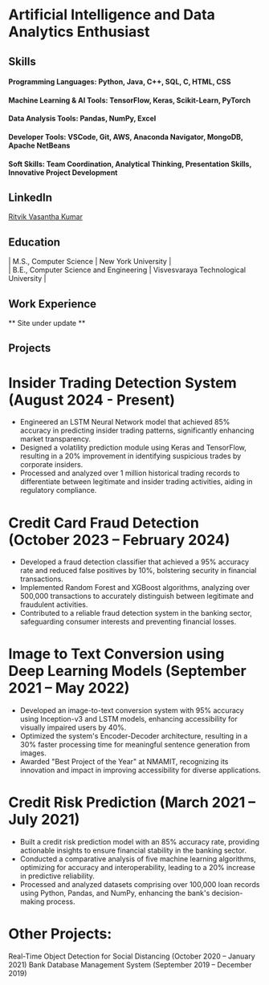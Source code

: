 # Artificial Intelligence and Data Analytics Enthusiast

## Skills
#### Programming Languages: Python, Java, C++, SQL, C, HTML, CSS
#### Machine Learning & AI Tools: TensorFlow, Keras, Scikit-Learn, PyTorch
#### Data Analysis Tools: Pandas, NumPy, Excel
#### Developer Tools: VSCode, Git, AWS, Anaconda Navigator, MongoDB, Apache NetBeans
#### Soft Skills: Team Coordination, Analytical Thinking, Presentation Skills, Innovative Project Development

## LinkedIn
[Ritvik Vasantha Kumar](https://www.linkedin.com/in/ritvik-vk/)

## Education							       		
| M.S., Computer Science	                | New York University                    | 			        		
| B.E., Computer Science and Engineering  | Visvesvaraya Technological University  |

## Work Experience
** Site under update **

## Projects
# Insider Trading Detection System (August 2024 - Present)
- Engineered an LSTM Neural Network model that achieved 85% accuracy in predicting insider trading patterns, significantly enhancing market transparency.
- Designed a volatility prediction module using Keras and TensorFlow, resulting in a 20% improvement in identifying suspicious trades by corporate insiders.
- Processed and analyzed over 1 million historical trading records to differentiate between legitimate and insider trading activities, aiding in regulatory compliance.

# Credit Card Fraud Detection (October 2023 – February 2024)
- Developed a fraud detection classifier that achieved a 95% accuracy rate and reduced false positives by 10%, bolstering security in financial transactions.
- Implemented Random Forest and XGBoost algorithms, analyzing over 500,000 transactions to accurately distinguish between legitimate and fraudulent activities.
- Contributed to a reliable fraud detection system in the banking sector, safeguarding consumer interests and preventing financial losses.

# Image to Text Conversion using Deep Learning Models (September 2021 – May 2022)
- Developed an image-to-text conversion system with 95% accuracy using Inception-v3 and LSTM models, enhancing accessibility for visually impaired users by 40%.
- Optimized the system's Encoder-Decoder architecture, resulting in a 30% faster processing time for meaningful sentence generation from images.
- Awarded "Best Project of the Year" at NMAMIT, recognizing its innovation and impact in improving accessibility for diverse applications.

# Credit Risk Prediction (March 2021 – July 2021)
- Built a credit risk prediction model with an 85% accuracy rate, providing actionable insights to ensure financial stability in the banking sector.
- Conducted a comparative analysis of five machine learning algorithms, optimizing for accuracy and interoperability, leading to a 20% increase in predictive reliability.
- Processed and analyzed datasets comprising over 100,000 loan records using Python, Pandas, and NumPy, enhancing the bank's decision-making process.

# Other Projects:
Real-Time Object Detection for Social Distancing (October 2020 – January 2021)
Bank Database Management System (September 2019 – December 2019)
